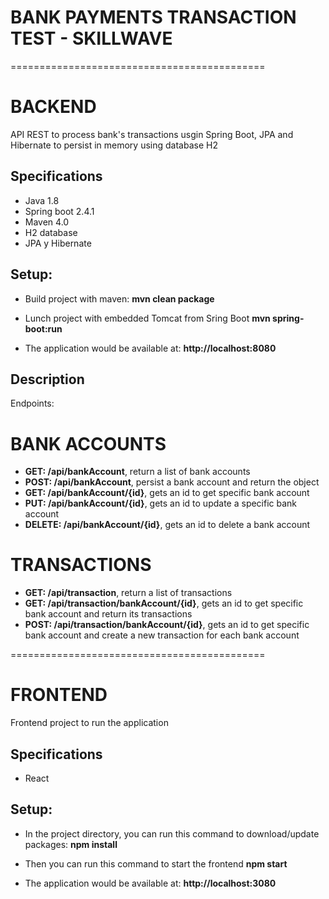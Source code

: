 # BANK PAYMENTS TRANSACTION TEST - SKILLWAVE
============================================

# BACKEND
API REST to process bank's transactions usgin Spring Boot, JPA and Hibernate to 
persist in memory using database H2

## Specifications
- Java 1.8
- Spring boot 2.4.1
- Maven 4.0
- H2 database
- JPA y Hibernate

## Setup:
-  Build project with maven:
	**mvn clean package**

-  Lunch project with embedded Tomcat from Sring Boot
	**mvn spring-boot:run**

- The application would be available at: **http://localhost:8080**

## Description
Endpoints:

# BANK ACCOUNTS
- **GET: /api/bankAccount**, return a list of bank accounts
- **POST: /api/bankAccount**, persist a bank account and return the object
- **GET: /api/bankAccount/{id}**, gets an id to get specific bank account
- **PUT: /api/bankAccount/{id}**, gets an id to update a specific bank account
- **DELETE: /api/bankAccount/{id}**, gets an id to delete a bank account

# TRANSACTIONS
- **GET: /api/transaction**, return a list of transactions
- **GET: /api/transaction/bankAccount/{id}**, gets an id to get specific bank account and return its transactions
- **POST: /api/transaction/bankAccount/{id}**, gets an id to get specific bank account and create a new transaction for each bank account

============================================

# FRONTEND
Frontend project to run the application

## Specifications
- React

## Setup:
-  In the project directory, you can run this command to download/update packages:
	**npm install**

-  Then you can run this command to start the frontend
	**npm start**

- The application would be available at: **http://localhost:3080**
